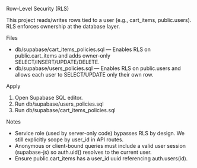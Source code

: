 Row-Level Security (RLS)

This project reads/writes rows tied to a user (e.g., cart_items, public.users). RLS enforces ownership at the database layer.

Files
- db/supabase/cart_items_policies.sql — Enables RLS on public.cart_items and adds owner-only SELECT/INSERT/UPDATE/DELETE.
- db/supabase/users_policies.sql — Enables RLS on public.users and allows each user to SELECT/UPDATE only their own row.

Apply
1) Open Supabase SQL editor.
2) Run db/supabase/users_policies.sql
3) Run db/supabase/cart_items_policies.sql

Notes
- Service role (used by server-only code) bypasses RLS by design. We still explicitly scope by user_id in API routes.
- Anonymous or client-bound queries must include a valid user session (supabase-js) so auth.uid() resolves to the current user.
- Ensure public.cart_items has a user_id uuid referencing auth.users(id).


